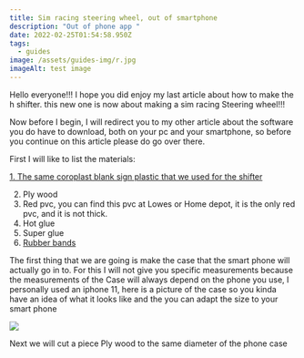```yaml
---
title: Sim racing steering wheel, out of smartphone
description: "Out of phone app "
date: 2022-02-25T01:54:58.950Z
tags:
  - guides
image: /assets/guides-img/r.jpg
imageAlt: test image
---
```

Hello everyone!!! I hope you did enjoy my last article about how to make the h shifter. this new one is now about making a sim racing Steering wheel!!!

 Now before I begin, I will redirect you to my other article about the software you do have to download, both on your pc and your smartphone, so before you continue on this article please do go over there.

First I will like to list the materials:

[1. The same coroplast blank sign plastic that we used for the shifter](https://www.amazon.com/Corrugated-Plastic-Sheets-Coroplast-Intepro/dp/B00U6EOSYY/ref=sr_1_4?crid=JTKLETXG3FY4&keywords=blank+coroplast&qid=1645846597&sprefix=blank+coro%2Caps%2C93&sr=8-4)[](https://www.amazon.com/Corrugated-Plastic-Sheets-Coroplast-Intepro/dp/B00U6EOSYY/ref=sr_1_4?crid=JTKLETXG3FY4&keywords=blank+coroplast&qid=1645846597&sprefix=blank+coro%2Caps%2C93&sr=8-4)

2. Ply wood
3. Red pvc, you can find this pvc at Lowes or Home depot, it is the only red pvc, and it is not thick.
4. Hot glue
5. Super glue
6. [Rubber bands](https://www.amazon.com/465-Multicolor-Rubber-Assorted-Dimensions/dp/B000BLJEKU/ref=sr_1_6?crid=2SPRTVP8MK4Z9&keywords=rubber+bands&qid=1645849611&sprefix=rubber+bands+%2Caps%2C95&sr=8-6)

The first thing that we are going is make the case that the smart phone will actually go in to. For this I will not give you specific measurements because the measurements of the Case will always depend on the phone you use, I personally used an iphone 11, here is a picture of the case so you kinda have an idea of what it looks like and the you can adapt the size to your smart phone

![](/assets/guides-img/85b859f4-9b54-40fb-9f29-0d9964a718d2.jpg)

Next we will cut a piece Ply wood to the same diameter of the phone case